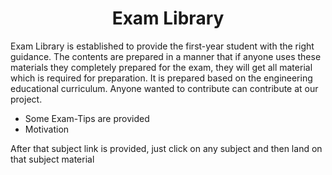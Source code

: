 <h1 align="center">Exam Library</h1>
<p>Exam Library is established to provide the first-year student with the right guidance. The contents are prepared in a manner that if anyone uses these materials they completely prepared for the exam, they will get all material which is required for preparation. It is prepared based on the engineering educational curriculum. Anyone wanted to contribute can contribute at our project.</p>
<ul>
  <li>Some Exam-Tips are provided</li>
  <li>Motivation</li>
</ul>

<p>After that subject link is provided, just click on any subject and then land on that subject material</p>
